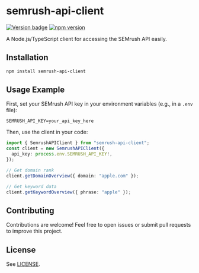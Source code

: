 # semrush-api-client

[![Version badge](https://img.shields.io/github/v/release/RenKoya1/semrush-api-client?include_prereleases)](https://github.com//RenKoya1/semrush-api-client)
[![npm version](https://img.shields.io/npm/v/semrush-api-client)](https://www.npmjs.com/package/semrush-api-client)

A Node.js/TypeScript client for accessing the SEMrush API easily.

## Installation

```sh
npm install semrush-api-client
```

## Usage Example

First, set your SEMrush API key in your environment variables (e.g., in a `.env` file):

```
SEMRUSH_API_KEY=your_api_key_here
```

Then, use the client in your code:

```ts
import { SemrushAPIClient } from "semrush-api-client";
const client = new SemrushAPIClient({
  api_key: process.env.SEMRUSH_API_KEY!,
});

// Get domain rank
client.getDomainOverview({ domain: "apple.com" });

// Get keyword data
client.getKeywordOverview({ phrase: "apple" });
```

## Contributing

Contributions are welcome! Feel free to open issues or submit pull requests to improve this project.

## License

See [LICENSE](LICENSE).

